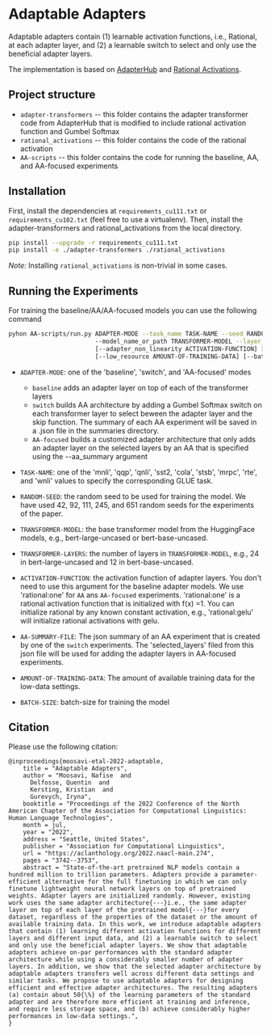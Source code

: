 # Adaptable Adapters

Adaptable adapters contain (1) learnable activation functions, i.e., Rational, at each adapter layer, and (2) a learnable switch to select and only use the beneficial adapter layers.

The implementation is based on [AdapterHub](https://adapterhub.ml/) and [Rational Activations](https://github.com/ml-research/rational_activations).


## Project structure

* `adapter-transformers` -- this folder contains the adapter transformer code from AdapterHub that is modified to include rational activation function and Gumbel Softmax 
* `rational_activations` -- this folder contains the code of the rational activation
* `AA-scripts` -- this folder contains the code for running the baseline, AA, and AA-focused experiments




## Installation

First, install the dependencies at `requirements_cu111.txt` or `requirements_cu102.txt` (feel free to use a virtualenv). 
Then, install the adapter-transformers and rational_activations from the local directory.


```bash
pip install --upgrade -r requirements_cu111.txt
pip install -e ./adapter-transformers ./rational_activations
```
_Note:_ Installing `rational_activations` is non-trivial in some cases.

## Running the Experiments 

For training the baseline/AA/AA-focused models you can use the following command
```bash
pyhon AA-scripts/run.py ADAPTER-MODE --task_name TASK-NAME --seed RANDOM-SEED 
                        --model_name_or_path TRANSFORMER-MODEL --layer_num TRANSFORMER-LAYERS 
                        [--adapter_non_linearity ACTIVATION-FUNCTION] [--aa_summary AA-SUMMARY-FILE]
                        [--low_resource AMOUNT-OF-TRAINING-DATA] [--batch_size BATCH-SIZE]
```

* `ADAPTER-MODE`: one of the 'baseline', 'switch', and 'AA-focused' modes
  *   `baseline` adds an adapter layer on top of each of the transformer layers
  *   `switch` builds AA architecture by adding a Gumbel Softmax switch on each transformer layer to select beween the adapter layer and the skip function. The summary of each AA experiment will be saved in a .json file in the summaries directory.
  *   `AA-focused` builds a customized adapter architecture that only adds an adapter layer on the selected layers by an AA that is specified using the --aa_summary argument 

* `TASK-NAME`: one of the 'mnli', 'qqp', 'qnli', 'sst2, 'cola', 'stsb', 'mrpc', 'rte', and 'wnli' values to specify the corresponding GLUE task.
* `RANDOM-SEED`: the random seed to be used for training the model. We have used 42, 92, 111, 245, and 651 random seeds for the experiments of the paper.
* `TRANSFORMER-MODEL`: the base transformer model from the HuggingFace models, e.g., bert-large-uncased or bert-base-uncased.
* `TRANSFORMER-LAYERS`: the number of layers in `TRANSFORMER-MODEL`, e.g., 24 in bert-large-uncased and 12 in bert-base-uncased.
* `ACTIVATION-FUNCTION`: the activation function of adapter layers. You don't need to use this argument for the baseline adapter models. We use 'rational:one' for `AA` ans `AA-focused` experiments. 'rational:one' is a rational activation function that is initialized with f(x) =1. You can initialize rational by any known constant activation, e.g., 'rational:gelu' will initialize rational activations with gelu.
* `AA-SUMMARY-FILE`: The json summary of an AA experiment that is created by one of the `switch` experiments. The 'selected_layers' filed from this json file will be used for adding the adapter layers in AA-focused experiments.
* `AMOUNT-OF-TRAINING-DATA`: The amount of available training data for the low-data settings.
* `BATCH-SIZE`: batch-size for training the model



## Citation
Please use the following citation:

```
@inproceedings{moosavi-etal-2022-adaptable,
    title = "Adaptable Adapters",
    author = "Moosavi, Nafise  and
      Delfosse, Quentin  and
      Kersting, Kristian  and
      Gurevych, Iryna",
    booktitle = "Proceedings of the 2022 Conference of the North American Chapter of the Association for Computational Linguistics: Human Language Technologies",
    month = jul,
    year = "2022",
    address = "Seattle, United States",
    publisher = "Association for Computational Linguistics",
    url = "https://aclanthology.org/2022.naacl-main.274",
    pages = "3742--3753",
    abstract = "State-of-the-art pretrained NLP models contain a hundred million to trillion parameters. Adapters provide a parameter-efficient alternative for the full finetuning in which we can only finetune lightweight neural network layers on top of pretrained weights. Adapter layers are initialized randomly. However, existing work uses the same adapter architecture{---}i.e., the same adapter layer on top of each layer of the pretrained model{---}for every dataset, regardless of the properties of the dataset or the amount of available training data. In this work, we introduce adaptable adapters that contain (1) learning different activation functions for different layers and different input data, and (2) a learnable switch to select and only use the beneficial adapter layers. We show that adaptable adapters achieve on-par performances with the standard adapter architecture while using a considerably smaller number of adapter layers. In addition, we show that the selected adapter architecture by adaptable adapters transfers well across different data settings and similar tasks. We propose to use adaptable adapters for designing efficient and effective adapter architectures. The resulting adapters (a) contain about 50{\%} of the learning parameters of the standard adapter and are therefore more efficient at training and inference, and require less storage space, and (b) achieve considerably higher performances in low-data settings.",
}
```

